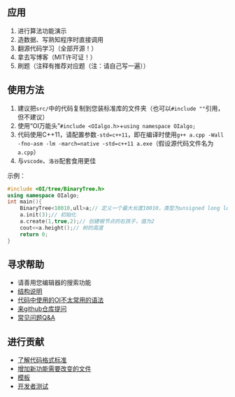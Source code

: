 ## 应用
1. 进行算法功能演示
2. 造数据、写熟知程序时直接调用
3. 翻源代码学习（全部开源！）
4. 拿去写博客（MIT许可证！）
5. 刷题（注释有推荐对应题（注：请自己写一遍））

## 使用方法
1. 建议把`src/`中的代码复制到您装标准库的文件夹（也可以`#include ""`引用，但不建议）
2. 使用“OI万能头”`#include <OIalgo.h>`+`using namespace OIalgo;`
3. 代码使用C++11，请配置参数`-std=c++11`，即在编译时使用`g++ a.cpp -Wall -fno-asm -lm -march=native -std=c++11 a.exe`（假设源代码文件名为`a.cpp`）
4. 与`vscode`、`洛谷`配套食用更佳

示例：
```cpp
#include <OI/tree/BinaryTree.h>
using namespace OIalgo;
int main(){
    BinaryTree<10010,ull>a;// 定义一个最大长度10010，类型为unsigned long long的二叉树
    a.init(3);// 初始化
    a.create(1,true,2);// 创建根节点的右孩子，值为2
    cout<<a.height();// 树的高度
    return 0;
}
```

## 寻求帮助
* 请善用您编辑器的搜索功能
* [结构说明](docs/structure.md)
* [代码中使用的OI不太常用的语法](docs/grammar.md)
* [来github仓库提问](https://github.com/OIalgorithm/OI-lib)
* [常见问题Q&A](docs/QA.md)

## 进行贡献
* [了解代码格式标准](docs/format.md)
* [增加新功能需要改变的文件](docs/change.md)
* [模板](docs/h-template.md)
* [开发者测试](docs/template.md)
